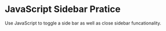 # JavaScript Sidebar Pratice
Use JavaScript to toggle a side bar as well as close sidebar funcationality.


